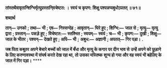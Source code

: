 **तांस्तथैवावृतान्शिग्भिर्मृत्युग्रस्तानि्वचेष्टत: ।** **स्वयं च कृपण: शिक्षु पश्यन्नप्यबुधोऽपतत् ॥ ७१॥** 

**शब्दार्थ** 

**तान्—** **उनको** **; तथा—** **भी** **; एव—** **निस्सन्देह** **; आवृतान्—** **घिरे हुए** **; शिग्भि:—** **जाल से** **; मृत्यु—** **मृत्यु द्वारा** **; ग्रस्तान्—** **पकड़े हुए** **;** **विचेष्टत:—** **स्तश्भित** **; स्वयम्—** **स्वयं** **; च—** **भी** **; कृपण:—** **दुखी** **; शिक्षु—** **जाल के भीतर** **; पश्यन्—** **देखते हुए** **; अपि—** **भी** **;** **अबुध:—** **अज्ञानी** **; अपतत्—** **गिर पड़ा।** **.** 

**जब पिता कबूतर अपने बेचारे बच्चों को जाल में बँधा और मृत्यु के कगार पर दीन भाव से** **उन्हें अपने को छुड़ाने के लिए करुणावस्था में संघर्ष करते देख रहा था, तो उसका मस्तिष्क** **शून्य हो गया और वह स्वयं भी बहेलिए के जाल में गिर पड़ा।** **** 